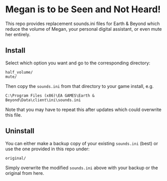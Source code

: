 # Megan is to be Seen and Not Heard!

This repo provides replacement sounds.ini files for Earth & Beyond which
reduce the volume of Megan, your personal digital assistant, or even mute her
entirely.

## Install

Select which option you want and go to the corresponding directory:

    half_volume/
    mute/

Then copy the `sounds.ini` from that directory to your game install, e.g.

    C:\Program Files (x86)\EA GAMES\Earth & Beyond\Data\client\ini\sounds.ini

Note that you may have to repeat this after updates which could overwrite this
file.

## Uninstall

You can either make a backup copy of your existing `sounds.ini` (best) or use
the one provided in this repo under:

    original/

Simply overwrite the modified `sounds.ini` above with your backup or the
original from here.
